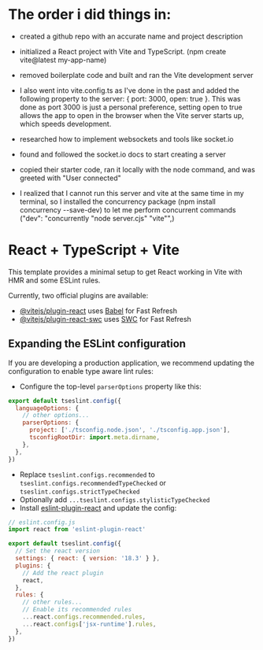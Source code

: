 # The order i did things in:

- created a github repo with an accurate name and project description

- initialized a React project with Vite and TypeScript. (npm create vite@latest my-app-name)

- removed boilerplate code and built and ran the Vite development server

- I also went into vite.config.ts as I've done in the past and added the following property to the server: { port: 3000, open: true }. This was done as port 3000 is just a personal preference, setting open to true allows the app to open in the browser when the Vite server starts up, which speeds development.

- researched how to implement websockets and tools like socket.io

- found and followed the socket.io docs to start creating a server

- copied their starter code, ran it locally with the node command, and was greeted with "User connected"

- I realized that I cannot run this server and vite at the same time in my terminal, so I installed the concurrency package (npm install concurrency --save-dev) to let me perform concurrent commands ("dev": "concurrently \"node server.cjs\" \"vite\"",)

# React + TypeScript + Vite

This template provides a minimal setup to get React working in Vite with HMR and some ESLint rules.

Currently, two official plugins are available:

- [@vitejs/plugin-react](https://github.com/vitejs/vite-plugin-react/blob/main/packages/plugin-react/README.md) uses [Babel](https://babeljs.io/) for Fast Refresh
- [@vitejs/plugin-react-swc](https://github.com/vitejs/vite-plugin-react-swc) uses [SWC](https://swc.rs/) for Fast Refresh

## Expanding the ESLint configuration

If you are developing a production application, we recommend updating the configuration to enable type aware lint rules:

- Configure the top-level `parserOptions` property like this:

```js
export default tseslint.config({
  languageOptions: {
    // other options...
    parserOptions: {
      project: ['./tsconfig.node.json', './tsconfig.app.json'],
      tsconfigRootDir: import.meta.dirname,
    },
  },
})
```

- Replace `tseslint.configs.recommended` to `tseslint.configs.recommendedTypeChecked` or `tseslint.configs.strictTypeChecked`
- Optionally add `...tseslint.configs.stylisticTypeChecked`
- Install [eslint-plugin-react](https://github.com/jsx-eslint/eslint-plugin-react) and update the config:

```js
// eslint.config.js
import react from 'eslint-plugin-react'

export default tseslint.config({
  // Set the react version
  settings: { react: { version: '18.3' } },
  plugins: {
    // Add the react plugin
    react,
  },
  rules: {
    // other rules...
    // Enable its recommended rules
    ...react.configs.recommended.rules,
    ...react.configs['jsx-runtime'].rules,
  },
})
```
